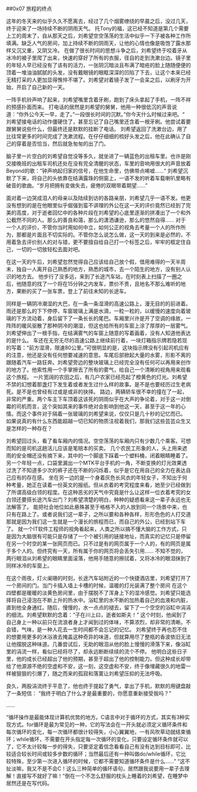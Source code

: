 ##0x07 旅程的终点

这年的冬天来的似乎久久不愿离去，经过了几个烟雾缭绕的早晨之后，没过几天，终于迎来了一场持续不断的阴雨天气。
托Tony的福，这已经不知道是第几个需要上工的周末了，自从那天之后，刘希望空空荡荡的生活中似乎一下子被各种工作所填满。缺乏人气的房间，加上持续不断的阴雨天，让他的心情也像是吸饱了露水那样又沉又重，又阴又冷。
在做了很长时间的思想斗争之后，刘希望终于咬着牙从冰冷的被子里爬了出来，快速的穿好了所有的衣服，径自的走到洗漱台边。镜子里的年轻人早已经没有了该有的活力，一张阴沉暗淡且布满了暗疮的脸上随随便便的顶着一堆油油腻腻的头发，没有戴眼镜的眼眶深深的凹陷了下去，让这个本来已经无精打采的人更加显得憔悴不堪了。刘希望对着镜子发了一会呆之后，以刷牙为开始，开启了自己新的一天。

一阵手机铃声响了起来，刘希望嘴里含着牙刷，跑到了床头拿起了手机，一阵不祥的预感扑面而来。
打电话的居然是刘希望的舅舅，他用一种很低沉的声音说道：“你外公今天一早，走了。”一段很长时间的沉默。”你今天什么时候过来吧。“
刘希望接电话的动作僵硬住了，甚至忘记了自己嘴里还含着一根牙刷。他尝试着要跟舅舅说些什么，但最终还是默默的挂断了电话。
刘希望返回了洗漱台边，用了比往常更多的时间完成了洗漱流程。在仔仔细细的梳好头发之后，他在此确认了自己的穿着是否恰当，然后就急匆匆的出了门。

脑子里一片空白的刘希望自觉没等多久，就坐进了一辆蓝色的出租车里。也许是刚交接晚班的出租车司机还处在没有完全清醒的状态，车里的音响用很大的声音放着Beyond的歌：”钟声响起归家的信号，在他生命里，仿佛带点唏嘘……“
刘希望沉默了下来，将自己的头依靠在结满露珠的侧窗上，一语不发的听着车载喇叭里略有破音的歌曲。“岁月把拥有变做失去，疲倦的双眼带着期望……”

面对着一边哭成泪人的母亲以及陆续到访的各路亲朋，刘希望几乎一语不发。他更没有想到的是在他眼里似乎倔强到蛮不讲理的外公在这一天的评价竟然已经到了完美的高度，对于逝者回忆中的各种片段在刘希望的心底里逐渐的拼凑出了一个和外公截然不同的人。那么的善良和蔼，那么的潇洒谦逊，那么的悠然自得……
对于一个人的评价，不管你当时用如何中立，如何公正的视角去考量一个人的所作所为，那都是片面且不切实际的。不管你怎么说怎么做，这一天的到来是必然的，不用着急去评价别人的对与错，更不要擅自给自己打一个标签之后，牢牢的框定住自己，一切的一切放轻松去面对吧。

在这一天的午后，刘希望忽然觉得自己应该给自己放个假，借用难得的一天半周末，独自一人离开自己熟悉的地方，熟悉的城市，去一个陌生的地方，没有别人认识的地方去。
他步行了没多远，来到了长途汽车站，在时刻表上扫描了一圈之后，他随意的找了一个将在15分钟之内发车，票价不贵，且地名不那么难听的地方，果断的买了一张车票，登上了前往未知的长途车。

同样是一辆阴冷潮湿的大巴，在一条一条湿滑的高速公路上，漫无目的的前进着。雨还是那么的下下停停，车窗玻璃上满是水滴，一粒一粒的，以缓慢的速度向着玻璃的下方流动着，身后留下了一条长长的尾巴。车厢里兴许是开了空调的缘故，一阵阵的暖风驱散了那种阴冷的潮湿，但这也给所有的车窗上涂了厚厚的一层雾气。刘希望伸出了一根手指，在结满雾气的车窗上随意的写着画着，没有人知道他表达的是什么。
车还在无穷无尽的高速公路上继续前行着，一块灯箱指示牌若隐若现的写着：“前方湿滑，限速80公里。”可很明显的是，这块指示牌没有引起司机应有的注意，他还是没有任何想要减速的意思。车尾后部掀起大量的水雾，形影不离的跟随着汽车一路狂奔。刘希望旁边的整块玻璃上已经完全没有任何可以再用来创作的地方了。他索性用一个手掌擦去了所有的雾气，给自己一个清晰的视角用来观看这个旅程。
一片宽阔的农田之后，有几户农家已经亮起了橙黄色的灯光。刘希望不禁的幻想着那盏灯下发生着或者发生过什么样的故事。是不是也要经历过生老病死。是不是也曾经有过或是或非的抉择。
路边，两辆轿车很不幸的撞在了一起，非常的严重。两个车主下车顶着这该死的阴雨似乎在大声的争论着，对于这一对倒霉的司机而言，这个突如其来的事件绝对会影响到他这一天，甚至于这一年的心情。而这个事件对于隔着一张玻璃的刘希望来说，仅仅只是几十秒的记忆而已。
如果说真的有什么东西能超越一切已知的物质注视着我们，那我们这些芸芸众生又是怎样的一种存在？

刘希望回过头，看了看车厢内的情况。空空荡荡的车厢内只有少数几个乘客。可想而知的是司机这趟活儿应该是笔赔本的买卖。
几个农民工形象的人，头上用来遮雨的安全帽还没有摘下来，其中的一个脚底下踩着一个塑料桶，闭着眼睛睡着了。另一个年轻一点，口袋里漏出一个MTK平台手机的一角，不断变换的灯光效果透过洗了不知道多少次的裤子还在不断的闪烁着，似乎是它在用自己的全力在表达自己应有的存在感。
坐在另一边的是一个身着灰色长风衣的年轻女子，不知出于何种考量，她正在读着一份英文的报纸。但从衣着的考究程度来看，她至少已经做到了所谓高级白领的程度。在这种恶劣的天气中究竟是什么让这样一位衣着考究的女白领还要搭长途汽车出门？刘希望清楚的明白，种种的疑惑看来这一辈子永远也无法解答了。
能把社会地位如此悬殊甚至于格格不入的人放到同一个场景中来，也只有在路上了。或者说我们这一辈子，之所以要和各种各样，形形色色的人打交道那就是因为我们这一生就是一个漫长的旅程而已，而自己的外公，已经到站下车了。
就一个IT软件工程师的视角看起来，人类之所以搞不懂大脑的工作方式，只是因为大脑很有可能只是存储了一个个被引用的链接地址，而真实的记忆只是停留在另一个时空的某一张网页而已。只不过是有的网页属于一个人的，有的网页是属于多个人的。但终究有一天，所有属于你的网页将会丢失引用……
不知不觉的，两行眼泪从刘希望的眼睛里面滚落，他用手随意的擦拭着，又将冰冷的眼泪抹到了同样冰冷的车窗上。

在这个雨夜，灯火阑珊的时刻，长途汽车站附近的一个快捷酒店里，刘希望打开了一个房间的门。当门卡插入墙上卡槽的时候，温暖的灯光装满了整个房间
在这个四壁都是暖暖的淡黄色房间里，由于摆脱不了浑身上下的湿冷感觉。刘希望只能选择将自己浸泡在不断上升的热水中。浴缸里的水不断的加热着自己的血液和内脏，直到他全身通红。随后，慢慢的，水一点点的褪去，留下了一个空空的浴缸中涓涓的细流。刘希望默默的念着：“子在川上曰，逝者如斯夫！”
这个时刻，他闻到了自己身上一种以前只在流浪者身上才闻到过的体味，不算浓烈，却非常的清晰。不会错，气味，是一种人花去一生时间都不会忘记的记忆。
刘希望终于再也忍不住的想要用更多的沐浴液去掩盖这种奇异的味道，但就算用尽了整瓶的香波依旧无法让他摆脱这种味道。几番尝试后，无助的眼泪从他的脸上慢慢的滑落下来，像浴缸里的涓流一样，看似已经将尽了，却永远断断续续的流个不停。
他明白这些日子里，他的成长已经超出了他的预期，甚至于超出了他的控制能力。但这种成长却带给了他源源不绝的空虚和不安，这一刻，这空虚和不安，终于像埋藏很久的地雷一样被狠狠的引爆了，随之而来的孤寂和落寞让刘希望压抑的无法呼吸。

良久，两股涓流终于平息了，他也终于提起了勇气，拿出了手机，默默的用键盘敲了一条短信：
	“我终于明白了什么才是最重要的，你愿意重新接受我吗？”

……

“循环操作是最能体现计算机优势的地方。C语言中对于循环的方式，其实有3种实现方式。for循环是最为常见的一种，它的写法会在一开头就必须定义循环条件和每次循环的变化，每一次循环都很计较得失，小心翼翼地，一有风吹草动就结束循环；while循环，不需要在开头指定每一次循环的变化，只要设定循环条件就可以了，它不太计较每一步的得失，只要坚定着信念看看自己有没有达到目标即可，比较适合较长时间或较多步数的循环；当然最后还有一种叫做do/while循环，它比较特殊，至少第一次进入循环的时候，它都不需要知道循环条件是什么……”
“这不扯淡嘛，我又不是不会C！这么三种简单的循环语句，居然跟我说要用一辈子去理解！直接写不就好了嘛！”倒在一个不怎么舒服的枕头上睡着的刘希望，在睡梦中居然还是在写代码。
